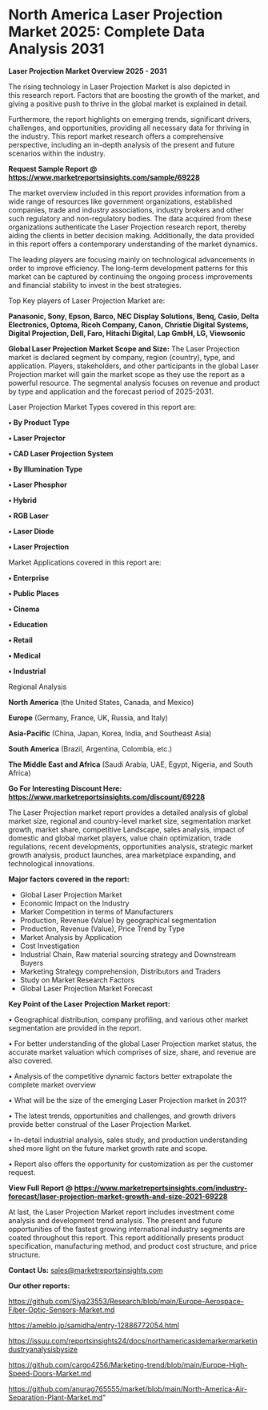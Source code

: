 # North America Laser Projection Market 2025: Complete Data Analysis 2031

<Strong> Laser Projection Market Overview 2025 - 2031</strong>

The rising technology in Laser Projection Market is also depicted in this research report. Factors that are boosting the growth of the market, and giving a positive push to thrive in the global market is explained in detail.

Furthermore, the report highlights on emerging trends, significant drivers, challenges, and opportunities, providing all necessary data for thriving in the industry. This report market research offers a comprehensive perspective, including an in-depth analysis of the present and future scenarios within the industry.

<strong>Request Sample Report @ <a href=https://www.marketreportsinsights.com/sample/69228>https://www.marketreportsinsights.com/sample/69228</a></strong>

The market overview included in this report provides information from a wide range of resources like government organizations, established companies, trade and industry associations, industry brokers and other such regulatory and non-regulatory bodies. The data acquired from these organizations authenticate the Laser Projection research report, thereby aiding the clients in better decision making. Additionally, the data provided in this report offers a contemporary understanding of the market dynamics.

The leading players are focusing mainly on technological advancements in order to improve efficiency. The long-term development patterns for this market can be captured by continuing the ongoing process improvements and financial stability to invest in the best strategies.

Top Key players of Laser Projection Market are:

<strong>Panasonic, Sony, Epson, Barco, NEC Display Solutions, Benq, Casio, Delta Electronics, Optoma, Ricoh Company, Canon, Christie Digital Systems, Digital Projection, Dell, Faro, Hitachi Digital, Lap GmbH, LG, Viewsonic</strong>

<strong><b>Global Laser Projection Market Scope and Size:</b></strong>
The Laser Projection market is declared segment by company, region (country), type, and application. Players, stakeholders, and other participants in the global Laser Projection market will gain the market scope as they use the report as a powerful resource. The segmental analysis focuses on revenue and product by type and application and the forecast period of 2025-2031.

Laser Projection Market Types covered in this report are:

<strong>• By Product Type

• Laser Projector

• CAD Laser Projection System

• By Illumination Type

• Laser Phosphor

• Hybrid

• RGB Laser

• Laser Diode

• Laser Projection</strong>

Market Applications covered in this report are:

<strong>• Enterprise

• Public Places

• Cinema

• Education

• Retail

• Medical

• Industrial</strong> 

Regional Analysis

<strong>North America</strong> (the United States, Canada, and Mexico)

<strong>Europe</strong> (Germany, France, UK, Russia, and Italy)

<strong>Asia-Pacific</strong> (China, Japan, Korea, India, and Southeast Asia)

<strong>South America</strong> (Brazil, Argentina, Colombia, etc.)

<strong>The Middle East and Africa</strong> (Saudi Arabia, UAE, Egypt, Nigeria, and South Africa)

<strong>Go For Interesting Discount Here: <a href=https://www.marketreportsinsights.com/discount/69228>https://www.marketreportsinsights.com/discount/69228</a></strong>

The Laser Projection market report provides a detailed analysis of global market size, regional and country-level market size, segmentation market growth, market share, competitive Landscape, sales analysis, impact of domestic and global market players, value chain optimization, trade regulations, recent developments, opportunities analysis, strategic market growth analysis, product launches, area marketplace expanding, and technological innovations.

<strong><b>Major factors covered in the report:</b></strong>
<ul>
  <li>Global Laser Projection Market </li>
  <li>Economic Impact on the Industry</li>
  <li>Market Competition in terms of Manufacturers</li>
  <li>Production, Revenue (Value) by geographical segmentation</li>
  <li>Production, Revenue (Value), Price Trend by Type</li>
  <li>Market Analysis by Application</li>
  <li>Cost Investigation</li>
  <li>Industrial Chain, Raw material sourcing strategy and Downstream Buyers</li>
  <li>Marketing Strategy comprehension, Distributors and Traders</li>
  <li>Study on Market Research Factors</li>
  <li>Global Laser Projection Market Forecast</li>
</ul>

<strong><b>Key Point of the Laser Projection Market report:</b></strong>

• Geographical distribution, company profiling, and various other market segmentation are provided in the report.

• For better understanding of the global Laser Projection market status, the accurate market valuation which comprises of size, share, and revenue are also covered.

• Analysis of the competitive dynamic factors better extrapolate the complete market overview

• What will be the size of the emerging Laser Projection market in 2031?

• The latest trends, opportunities and challenges, and growth drivers provide better construal of the Laser Projection Market.

• In-detail industrial analysis, sales study, and production understanding shed more light on the future market growth rate and scope.

• Report also offers the opportunity for customization as per the customer request.

<strong><b>View Full Report @ <a href=https://www.marketreportsinsights.com/industry-forecast/laser-projection-market-growth-and-size-2021-69228>https://www.marketreportsinsights.com/industry-forecast/laser-projection-market-growth-and-size-2021-69228</a></b></strong>


At last, the Laser Projection Market report includes investment come analysis and development trend analysis. The present and future opportunities of the fastest growing international industry segments are coated throughout this report. This report additionally presents product specification, manufacturing method, and product cost structure, and price structure.

<strong>Contact Us:</strong>
sales@marketreportsinsights.com

<strong>Our other reports:</strong>

<a href=https://github.com/Siya23553/Research/blob/main/Europe-Aerospace-Fiber-Optic-Sensors-Market.md>https://github.com/Siya23553/Research/blob/main/Europe-Aerospace-Fiber-Optic-Sensors-Market.md</a>

<a href=https://ameblo.jp/samidha/entry-12886772054.html>https://ameblo.jp/samidha/entry-12886772054.html</a>

<a href=https://issuu.com/reportsinsights24/docs/northamericasidemarkermarketindustryanalysisbysize>https://issuu.com/reportsinsights24/docs/northamericasidemarkermarketindustryanalysisbysize</a>

<a href=https://github.com/cargo4256/Marketing-trend/blob/main/Europe-High-Speed-Doors-Market.md>https://github.com/cargo4256/Marketing-trend/blob/main/Europe-High-Speed-Doors-Market.md</a>

<a href=https://github.com/anurag765555/market/blob/main/North-America-Air-Separation-Plant-Market.md>https://github.com/anurag765555/market/blob/main/North-America-Air-Separation-Plant-Market.md</a>"
